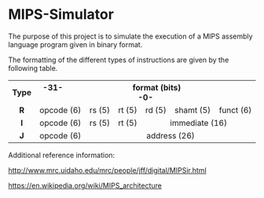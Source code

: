 # MIPS-Simulator
The purpose of this project is to simulate the execution of a MIPS assembly language
program given in binary format.


The formatting of the different types of instructions are given by the following table.

<table class="wikitable">
<tbody><tr>
<th>Type</th>
<th colspan="6">-31- &nbsp; &nbsp; &nbsp; &nbsp; &nbsp; &nbsp; &nbsp; &nbsp; &nbsp; &nbsp; &nbsp; &nbsp; &nbsp; &nbsp; &nbsp; &nbsp; format (bits) &nbsp; &nbsp; &nbsp; &nbsp; &nbsp; &nbsp; &nbsp; &nbsp; &nbsp; &nbsp; &nbsp; &nbsp; &nbsp; &nbsp; &nbsp; &nbsp; -0-</th>
</tr>
<tr align="center">
<td><b>R</b></td>
<td>opcode (6)</td>
<td>rs (5)</td>
<td>rt (5)</td>
<td>rd (5)</td>
<td>shamt (5)</td>
<td>funct (6)</td>
</tr>
<tr align="center">
<td><b>I</b></td>
<td>opcode (6)</td>
<td>rs (5)</td>
<td>rt (5)</td>
<td colspan="3">immediate (16)</td>
</tr>
<tr align="center">
<td><b>J</b></td>
<td>opcode (6)</td>
<td colspan="5">address (26)</td>
</tr>
</tbody></table>

Additional reference information:

http://www.mrc.uidaho.edu/mrc/people/jff/digital/MIPSir.html

https://en.wikipedia.org/wiki/MIPS_architecture
